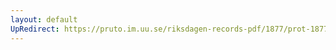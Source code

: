 ```yaml
---
layout: default
UpRedirect: https://pruto.im.uu.se/riksdagen-records-pdf/1877/prot-1877--fk--037/prot-1877--fk--037_043.pdf
---
```

